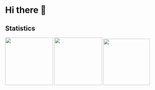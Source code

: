 # Hi there 👋

<!--
**jsongo21/jsongo21** is a ✨ _special_ ✨ repository because its `README.md` (this file) appears on your GitHub profile.

Here are some ideas to get you started:

- 🔭 I’m currently working on ...
- 🌱 I’m currently learning ...
- 👯 I’m looking to collaborate on ...
- 🤔 I’m looking for help with ...
- 💬 Ask me about ...
- 📫 How to reach me: ...
- 😄 Pronouns: ...
- ⚡ Fun fact: ...
-->

## Statistics
<div>
  <a href="https://github.com/jsongo21?tab=repositories&q=&type=&language=&sort=stargazers"><img height="154" src="https://github-readme-stats.vercel.app/api?username=jsongo21&show_icons=true&theme=dracula&count_private=true&hide=contribs&include_all_commits=true" /></a>
  <img height="154" src="https://github-readme-stats.vercel.app/api/top-langs/?username=jsongo21&layout=compact&theme=dracula&langs_count=6" />
  <a href="https://wakatime.com/@jsongo21"><img height="150" src="https://github-readme-stats.vercel.app/api/wakatime?username=jsongo21&layout=compact&theme=dracula&langs_count=6" /></a>
</div>
